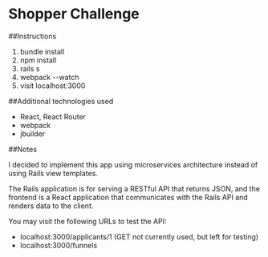 Shopper Challenge
=================
##Instructions

1. bundle install
2. npm install
3. rails s
4. webpack --watch
5. visit localhost:3000

##Additional technologies used

- React, React Router
- webpack
- jbuilder

##Notes

I decided to implement this app using microservices architecture instead of using Rails view templates.

The Rails application is for serving a RESTful API that returns JSON, and the frontend is
a React application that communicates with the Rails API and renders data to the client.

You may visit the following URLs to test the API:

- localhost:3000/applicants/1 (GET not currently used, but left for testing)
- localhost:3000/funnels


